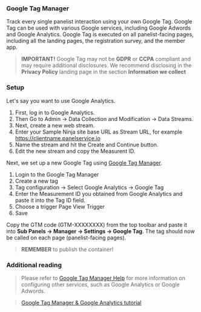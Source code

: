 ### Google Tag Manager

Track every single panelist interaction using your own Google Tag. Google Tag can be used with various Google services, including Google Adwords and Google Analytics. Google Tag is executed on all panelist-facing pages, including all the landing pages, the registration survey, and the member app.

> **IMPORTANT!** Google Tag may not be **GDPR** or **CCPA** compliant and may require additional disclosures. We recommend disclosing in the **Privacy Policy** landing page in the section **Information we collect**

### Setup

Let's say you want to use Google Analytics. 

1) First, log in to Google Analytics.
2) Then Go to Admin -> Data Collection and Modification -> Data Streams.
3) Next, create a new web stream.
4) Enter your Sample Ninja site base URL as Stream URL, for example https://clientname.panelservice.io
5) Name the stream and hit the Create and Continue button.
6) Edit the new stream and copy the Measurent ID.

Next, we set up a new Google Tag using [Google Tag Manager](https://tagmanager.google.com).

1) Login to the Google Tag Manager
2) Create a new tag
3) Tag configuration -> Select Google Analytics -> Google Tag
4) Enter the Measurement ID you obtained from Google Analytics and paste it into the Tag ID field.
5) Choose a trigger Page View Trigger
6) Save

Copy the GTM code (GTM-XXXXXXXX) from the top toolbar and paste it into **Sub Panels -> Manager -> Settings -> Google Tag**. The tag should now be called on each page (panelist-facing pages).

> **REMEMBER** to publish the container!

### Additional reading

> Please refer to [Google Tag Manager Help](https://support.google.com/tagmanager) for more information on configuring other services, such as Google Analytics or Google Adwords. 

> [Google Tag Manager & Google Analytics tutorial](https://support.google.com/tagmanager/answer/9442095) 
